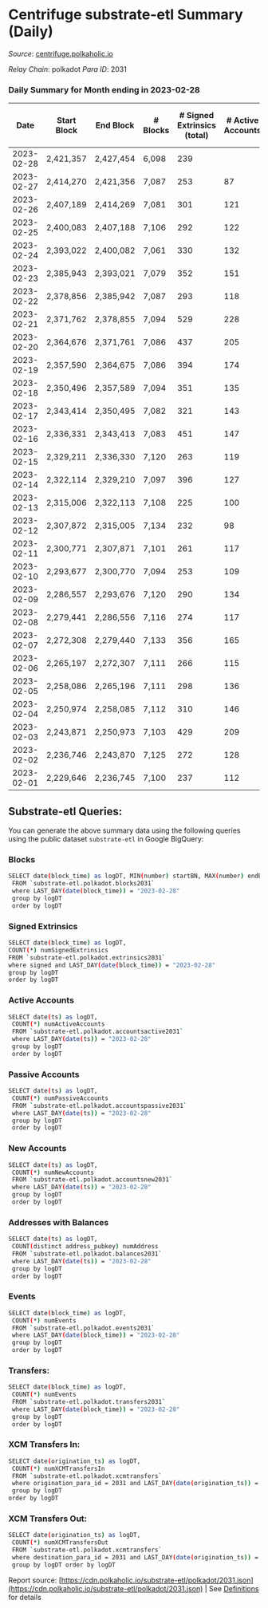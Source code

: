 # Centrifuge substrate-etl Summary (Daily)

_Source_: [centrifuge.polkaholic.io](https://centrifuge.polkaholic.io)

*Relay Chain*: polkadot
*Para ID*: 2031



### Daily Summary for Month ending in 2023-02-28


| Date | Start Block | End Block | # Blocks | # Signed Extrinsics (total) | # Active Accounts | # Passive | # New | # Addresses with Balances | # Events | # Transfers | # XCM Transfers In | # XCM Transfers Out | Issues | 
| ---- | ----------- | --------- | -------- | --------------------------- | ----------------- | --------- | ----- | ------------------------- | -------- | ----------- | ------------------ | ------------------- | ------ |
| 2023-02-28 | 2,421,357 | 2,427,454 | 6,098 | 239 |  |  |  |  | 13,909 | 165 ($19.15) |   |   |  |
| 2023-02-27 | 2,414,270 | 2,421,356 | 7,087 | 253 | 87 | 20 | 14 | 44,652 | 16,052 | 199  |   |   |  |
| 2023-02-26 | 2,407,189 | 2,414,269 | 7,081 | 301 | 121 | 32 | 15 | 44,638 | 16,362 | 212  |   |   |  |
| 2023-02-25 | 2,400,083 | 2,407,188 | 7,106 | 292 | 122 | 19 | 15 | 44,624 | 16,335 | 184  |   |   |  |
| 2023-02-24 | 2,393,022 | 2,400,082 | 7,061 | 330 | 132 | 22 | 12 | 44,609 | 16,486 | 226  |   |   |  |
| 2023-02-23 | 2,385,943 | 2,393,021 | 7,079 | 352 | 151 | 33 | 25 | 44,597 | 16,747 | 245  |   |   |  |
| 2023-02-22 | 2,378,856 | 2,385,942 | 7,087 | 293 | 118 | 35 | 19 | 44,572 | 16,357 | 203  |   |   |  |
| 2023-02-21 | 2,371,762 | 2,378,855 | 7,094 | 529 | 228 | 25 | 22 | 44,553 | 18,023 | 323  |   |   |  |
| 2023-02-20 | 2,364,676 | 2,371,761 | 7,086 | 437 | 205 | 29 | 20 | 44,532 | 17,385 | 294  |   |   |  |
| 2023-02-19 | 2,357,590 | 2,364,675 | 7,086 | 394 | 174 | 37 | 21 | 44,513 | 17,074 | 261  |   |   |  |
| 2023-02-18 | 2,350,496 | 2,357,589 | 7,094 | 351 | 135 | 31 | 13 | 44,493 | 16,742 | 242 ($4,053.20) |   |   |  |
| 2023-02-17 | 2,343,414 | 2,350,495 | 7,082 | 321 | 143 | 27 | 18 | 44,481 | 16,509 | 226  |   |   |  |
| 2023-02-16 | 2,336,331 | 2,343,413 | 7,083 | 451 | 147 | 41 | 25 | 44,463 | 17,412 | 347  |   |   |  |
| 2023-02-15 | 2,329,211 | 2,336,330 | 7,120 | 263 | 119 | 27 | 11 | 44,439 | 16,180 | 184  |   |   |  |
| 2023-02-14 | 2,322,114 | 2,329,210 | 7,097 | 396 | 127 | 29 | 15 | 44,429 | 17,079 | 277  |   |   |  |
| 2023-02-13 | 2,315,006 | 2,322,113 | 7,108 | 225 | 100 | 24 | 14 | 44,415 | 15,867 | 169 ($55.60) |   |   |  |
| 2023-02-12 | 2,307,872 | 2,315,005 | 7,134 | 232 | 98 | 16 | 10 | 44,401 | 15,940 | 147  |   |   |  |
| 2023-02-11 | 2,300,771 | 2,307,871 | 7,101 | 261 | 117 | 25 | 13 | 44,391 | 16,096 | 170  |   |   |  |
| 2023-02-10 | 2,293,677 | 2,300,770 | 7,094 | 253 | 109 | 14 | 8 | 44,379 | 16,048 | 185  |   |   |  |
| 2023-02-09 | 2,286,557 | 2,293,676 | 7,120 | 290 | 134 | 20 | 20 | 44,371 | 16,354 | 196 ($38.06) |   |   |  |
| 2023-02-08 | 2,279,441 | 2,286,556 | 7,116 | 274 | 117 | 20 | 10 | 44,351 | 16,209 | 184  |   |   |  |
| 2023-02-07 | 2,272,308 | 2,279,440 | 7,133 | 356 | 165 | 36 | 23 | 44,342 | 16,918 | 221  |   |   |  |
| 2023-02-06 | 2,265,197 | 2,272,307 | 7,111 | 266 | 115 | 33 | 12 | 44,320 | 16,158 | 188 ($809.13) |   |   |  |
| 2023-02-05 | 2,258,086 | 2,265,196 | 7,111 | 298 | 136 | 23 | 13 | 44,309 | 16,361 | 175  |   |   |  |
| 2023-02-04 | 2,250,974 | 2,258,085 | 7,112 | 310 | 146 | 24 | 20 | 44,297 | 16,495 | 203 ($4.62) |   |   |  |
| 2023-02-03 | 2,243,871 | 2,250,973 | 7,103 | 429 | 209 | 25 | 15 | 44,278 | 17,375 | 278 ($1,590.76) |   |   |  |
| 2023-02-02 | 2,236,746 | 2,243,870 | 7,125 | 272 | 128 | 22 | 10 | 44,270 | 16,229 | 188  |   |   |  |
| 2023-02-01 | 2,229,646 | 2,236,745 | 7,100 | 237 | 112 | 22 | 12 | 44,260 | 15,938 | 178 ($5,272.38) |   |   |  |

## Substrate-etl Queries:
You can generate the above summary data using the following queries using the public dataset `substrate-etl` in Google BigQuery:

### Blocks
```bash
SELECT date(block_time) as logDT, MIN(number) startBN, MAX(number) endBN, COUNT(*) numBlocks 
 FROM `substrate-etl.polkadot.blocks2031`  
 where LAST_DAY(date(block_time)) = "2023-02-28" 
 group by logDT 
 order by logDT
```

### Signed Extrinsics
```bash
SELECT date(block_time) as logDT, 
COUNT(*) numSignedExtrinsics 
FROM `substrate-etl.polkadot.extrinsics2031`  
where signed and LAST_DAY(date(block_time)) = "2023-02-28" 
group by logDT 
order by logDT
```

### Active Accounts
```bash
SELECT date(ts) as logDT, 
 COUNT(*) numActiveAccounts 
 FROM `substrate-etl.polkadot.accountsactive2031` 
 where LAST_DAY(date(ts)) = "2023-02-28" 
 group by logDT 
 order by logDT
```

### Passive Accounts
```bash
SELECT date(ts) as logDT, 
 COUNT(*) numPassiveAccounts 
 FROM `substrate-etl.polkadot.accountspassive2031` 
 where LAST_DAY(date(ts)) = "2023-02-28" 
 group by logDT 
 order by logDT
```

### New Accounts
```bash
SELECT date(ts) as logDT, 
 COUNT(*) numNewAccounts 
 FROM `substrate-etl.polkadot.accountsnew2031` 
 where LAST_DAY(date(ts)) = "2023-02-28" 
 group by logDT
 order by logDT
```

### Addresses with Balances
```bash
SELECT date(ts) as logDT,
 COUNT(distinct address_pubkey) numAddress 
 FROM `substrate-etl.polkadot.balances2031` 
 where LAST_DAY(date(ts)) = "2023-02-28" 
 group by logDT 
 order by logDT
```

### Events
```bash
SELECT date(block_time) as logDT, 
 COUNT(*) numEvents 
 FROM `substrate-etl.polkadot.events2031` 
 where LAST_DAY(date(block_time)) = "2023-02-28" 
 group by logDT 
 order by logDT
```

### Transfers:
```bash
SELECT date(block_time) as logDT, 
 COUNT(*) numEvents 
 FROM `substrate-etl.polkadot.transfers2031` 
 where LAST_DAY(date(block_time)) = "2023-02-28" 
 group by logDT 
 order by logDT
```

### XCM Transfers In:
```bash
SELECT date(origination_ts) as logDT, 
 COUNT(*) numXCMTransfersIn 
 FROM `substrate-etl.polkadot.xcmtransfers` 
 where origination_para_id = 2031 and LAST_DAY(date(origination_ts)) = "2023-02-28" 
 group by logDT 
order by logDT
```

### XCM Transfers Out:
```bash
SELECT date(origination_ts) as logDT, 
 COUNT(*) numXCMTransfersOut 
 FROM `substrate-etl.polkadot.xcmtransfers` 
 where destination_para_id = 2031 and LAST_DAY(date(origination_ts)) = "2023-02-28" 
 group by logDT order by logDT
```


Report source: [https://cdn.polkaholic.io/substrate-etl/polkadot/2031.json](https://cdn.polkaholic.io/substrate-etl/polkadot/2031.json) | See [Definitions](/DEFINITIONS.md) for details

